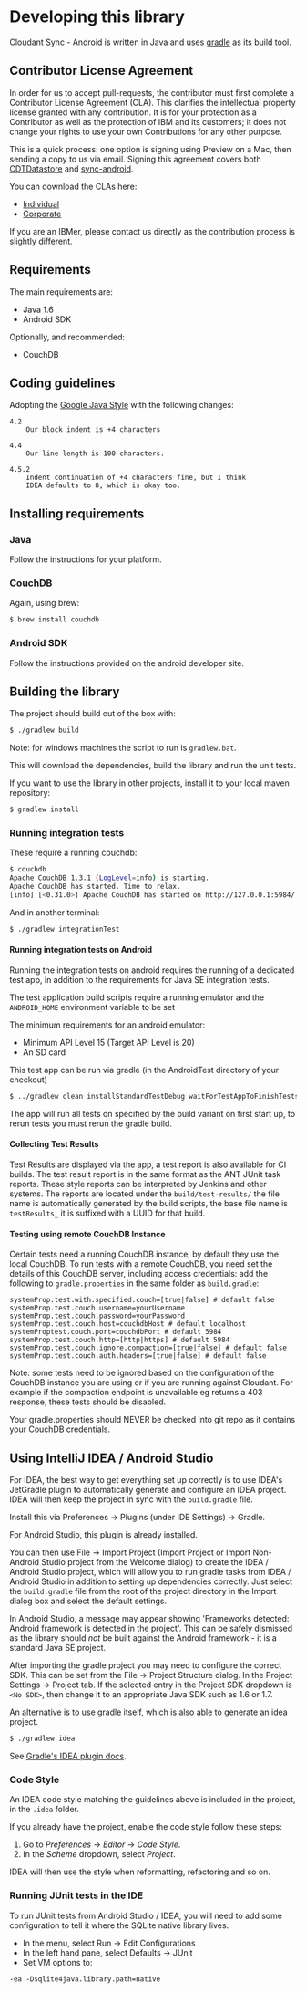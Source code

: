 # Developing this library

Cloudant Sync - Android is written in Java and uses
[gradle](http://www.gradle.org) as its build tool.

## Contributor License Agreement

In order for us to accept pull-requests, the contributor must first complete
a Contributor License Agreement (CLA). This clarifies the intellectual 
property license granted with any contribution. It is for your protection as a 
Contributor as well as the protection of IBM and its customers; it does not 
change your rights to use your own Contributions for any other purpose.

This is a quick process: one option is signing using Preview on a Mac,
then sending a copy to us via email. Signing this agreement covers both
[CDTDatastore](https://github.com/cloudant/CDTDatastore) and 
[sync-android](https://github.com/cloudant/sync-android).

You can download the CLAs here:

 - [Individual](http://cloudant.github.io/cloudant-sync-eap/cla/cla-individual.pdf)
 - [Corporate](http://cloudant.github.io/cloudant-sync-eap/cla/cla-corporate.pdf)

If you are an IBMer, please contact us directly as the contribution process is
slightly different.

## Requirements

The main requirements are:

* Java 1.6
* Android SDK

Optionally, and recommended:

* CouchDB

## Coding guidelines

Adopting the [Google Java Style](https://google-styleguide.googlecode.com/svn/trunk/javaguide.html)
with the following changes:

```
4.2 
    Our block indent is +4 characters

4.4
    Our line length is 100 characters.

4.5.2
    Indent continuation of +4 characters fine, but I think 
    IDEA defaults to 8, which is okay too.
```

## Installing requirements

### Java

Follow the instructions for your platform.


### CouchDB

Again, using brew:

```bash
$ brew install couchdb
```

### Android SDK

Follow the instructions provided on the android developer site.

## Building the library

The project should build out of the box with:

```bash
$ ./gradlew build
```

Note: for windows machines the script to run is `gradlew.bat`.

This will download the dependencies, build the library and run the unit
tests.

If you want to use the library in other projects, install it to your local
maven repository:

```bash
$ gradlew install
```

### Running integration tests

These require a running couchdb:

```bash
$ couchdb
Apache CouchDB 1.3.1 (LogLevel=info) is starting.
Apache CouchDB has started. Time to relax.
[info] [<0.31.0>] Apache CouchDB has started on http://127.0.0.1:5984/
```

And in another terminal:

```bash
$ ./gradlew integrationTest
```

#### Running integration tests on Android


Running the integration tests on android requires the running of a dedicated test app,
in addition to the requirements for Java SE integration tests. 

The test application build scripts require a running emulator and the ```ANDROID_HOME```
 environment variable to be set

The minimum requirements for an android emulator:

* Minimum API Level 15 (Target API Level is 20)
* An SD card

This test app can be run via gradle (in the AndroidTest directory of your checkout)


```bash
$ ../gradlew clean installStandardTestDebug waitForTestAppToFinishTests
```
The app will run all tests on specified by the build variant on first start up, to rerun tests
you must rerun the gradle build.

#### Collecting Test Results

Test Results are displayed via the app, a test report is also available for CI builds.
The test result report is in the same format as the ANT JUnit task reports. These style reports can be interpreted by 
Jenkins and other systems.  The reports are located under the ``` build/test-results/ ``` the file name is automatically generated 
by the build scripts, the base file name is ```testResults_``` it is suffixed with a UUID for that build.


#### Testing using remote CouchDB Instance

Certain tests need a running CouchDB instance, by default they use the local
CouchDB. To run tests with a remote CouchDB, you need set the details of this CouchDB server, including access credentials: add the following to `gradle.properties` in the same folder as
`build.gradle`:

```
systemProp.test.with.specified.couch=[true|false] # default false
systemProp.test.couch.username=yourUsername 
systemProp.test.couch.password=yourPassword
systemProp.test.couch.host=couchdbHost # default localhost
systemProptest.couch.port=couchdbPort # default 5984
systemProp.test.couch.http=[http|https] # default 5984
systemProp.test.couch.ignore.compaction=[true|false] # default false
systemProp.test.couch.auth.headers=[true|false] # default false
```
Note: some tests need to be ignored based on the configuration of the CouchDB instance you are using or if you are running against Cloudant. For example if the compaction endpoint is unavailable eg returns a 403 response, these tests should be disabled. 

Your gradle.properties should NEVER be checked into git repo as it contains your CouchDB credentials.

## Using IntelliJ IDEA / Android Studio

For IDEA, the best way to get everything set up correctly is to use
IDEA's JetGradle plugin to automatically generate and configure an
IDEA project. IDEA will then keep the project in sync with the
`build.gradle` file.

Install this via Preferences -> Plugins (under IDE Settings) -> Gradle.

For Android Studio, this plugin is already installed.

You can then use File -> Import Project (Import Project or Import
Non-Android Studio project from the Welcome dialog) to create the IDEA
/ Android Studio project, which will allow you to run gradle tasks
from IDEA / Android Studio in addition to setting up dependencies
correctly. Just select the `build.gradle` file from the root of the
project directory in the Import dialog box and select the default
settings.

In Android Studio, a message may appear showing 'Frameworks detected:
Android framework is detected in the project'. This can be safely
dismissed as the library should *not* be built against the Android
framework - it is a standard Java SE project.

After importing the gradle project you may need to configure the
correct SDK. This can be set from the File -> Project Structure
dialog. In the Project Settings -> Project tab. If the selected entry
in the Project SDK dropdown is `<No SDK>`, then change it to an
appropriate Java SDK such as 1.6 or 1.7.

An alternative is to use gradle itself, which is also able to generate an idea project.

```bash
$ ./gradlew idea
```

See [Gradle's IDEA plugin docs](http://www.gradle.org/docs/current/userguide/idea_plugin.html).

### Code Style

An IDEA code style matching the guidelines above is included in the project,
in the `.idea` folder.

If you already have the project, enable the code style follow these steps:

1. Go to _Preferences_ -> _Editor_ -> _Code Style_.
2. In the _Scheme_ dropdown, select _Project_.

IDEA will then use the style when reformatting, refactoring and so on.


### Running JUnit tests in the IDE

To run JUnit tests from Android Studio / IDEA, you will need to add some configuration to tell it
where the SQLite native library lives.

* In the menu, select Run -> Edit Configurations
* In the left hand pane, select Defaults -> JUnit
* Set VM options to:
```
-ea -Dsqlite4java.library.path=native
```

